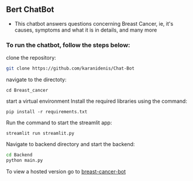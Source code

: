 ## Bert ChatBot
- This chatbot answers questions concerning Breast Cancer, ie, it's causes, symptoms and what it is in details, and many more

### To run the chatbot, follow the steps below:
clone the repository:
```bash
git clone https://github.com/karanidenis/Chat-Bot
```
navigate to the directoty:
```
cd Breast_cancer
```
start a virtual environment
Install the required libraries using the command:
```
pip install -r requirements.txt
```
Run the command to start the streamlit app:
```
streamlit run streamlit.py
```

Navigate to backend directory and start the backend:
```bash 
cd Backend
python main.py
```

To view a hosted version go to [breast-cancer-bot](https://chat-bot-bcancer.streamlit.app/)